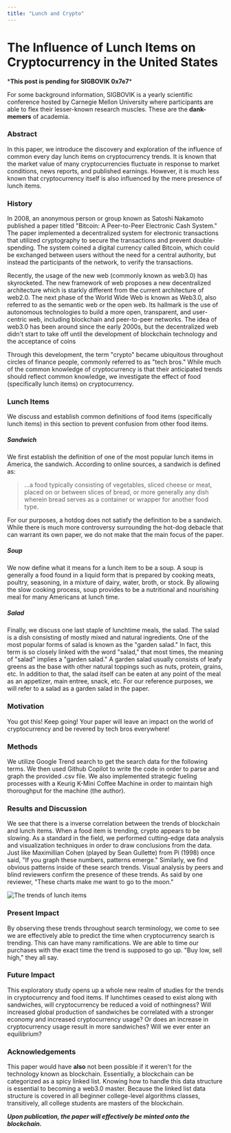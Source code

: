 ```yaml
---
title: "Lunch and Crypto"
---
```


# The Influence of Lunch Items on Cryptocurrency in the United States

\***This post is pending for SIGBOVIK 0x7e7**\*

For some background information, SIGBOVIK is a yearly scientific conference hosted by Carnegie Mellon University where participants are able to flex their lesser-known research muscles. These are the **dank-memers** of academia. 

### Abstract

In this paper, we introduce the discovery and exploration of the influence of common every day lunch items on cryptocurrency trends. It is known that the market value of many cryptocurrencies fluctuate in response to market conditions, news reports, and published earnings. However, it is much less known that cryptocurrency itself is also influenced by the mere presence of lunch items. 

### History

In 2008, an anonymous person or group known as Satoshi Nakamoto published a paper titled "Bitcoin: A Peer-to-Peer Electronic Cash System." The paper implemented a decentralized system for electronic transactions that utilized cryptography to secure the transactions and prevent double-spending. The system coined a digital currency called Bitcoin, which could be exchanged between users without the need for a central authority, but instead the participants of the network, to verify the transactions.

Recently, the usage of the new web (commonly known as web3.0) has skyrocketed. The new framework of web proposes a new decentralized architecture which is starkly different from the current architecture of web2.0. The next phase of the World Wide Web is known as Web3.0, also referred to as the semantic web or the open web. Its hallmark is the use of autonomous technologies to build a more open, transparent, and user-centric web, including blockchain and peer-to-peer networks. The idea of web3.0 has been around since the early 2000s, but the decentralized web didn't start to take off until the development of blockchain technology and the acceptance of coins 

Through this development, the term "crypto" became ubiquitous throughout circles of finance people, commonly referred to as "tech bros." While much of the common knowledge of cryptocurrency is that their anticipated trends should reflect common knowledge, we investigate the effect of food (specifically lunch items) on cryptocurrency.

### Lunch Items 

We discuss and establish common definitions of food items (specifically lunch items) in this section to prevent confusion from other food items. 

##### Sandwich

We first establish the definition of one of the most popular lunch items in America, the sandwich. According to online sources, a sandwich is defined as: 
> ...a food typically consisting of vegetables, sliced cheese or meat, placed on or between slices of bread, or more generally any dish wherein bread serves as a container or wrapper for another food type.

For our purposes, a hotdog does not satisfy the definition to be a sandwich. While there is much more controversy surrounding the hot-dog debacle that can warrant its own paper, we do not make that the main focus of the paper. 

##### Soup 

We now define what it means for a lunch item to be a soup. A soup is generally a food found in a liquid form that is prepared by cooking meats, poultry, seasoning, in a mixture of dairy, water, broth, or stock. By allowing the slow cooking process, soup provides to be a nutritional and nourishing meal for many Americans at lunch time.

##### Salad 

Finally, we discuss one last staple of lunchtime meals, the salad. The salad is a dish consisting of mostly mixed and natural ingredients. One of the most popular forms of salad is known as the "garden salad." In fact, this term is so closely linked with the word "salad," that most times, the meaning of "salad" implies a "garden salad." A garden salad usually consists of leafy greens as the base with other natural toppings such as nuts, protein, grains, etc. In addition to that, the salad itself can be eaten at any point of the meal as an appetizer, main entree, snack, etc. For our reference purposes, we will refer to a salad as a garden salad in the paper. 

### Motivation 

You got this! Keep going! Your paper will leave an impact on the world of cryptocurrency and be revered by tech bros everywhere! 

### Methods 

We utilize Google Trend search to get the search data for the following terms. We then used Github Copilot to write the code in order to parse and graph the provided .csv file. We also implemented strategic fueling processes with a Keurig K-Mini Coffee Machine in order to maintain high thoroughput for the machine (the author).

### Results and Discussion 

We see that there is a inverse correlation between the trends of blockchain and lunch items. When a food item is trending, crypto appears to be slowing. As a standard in the field, we performed cutting-edge data analysis and visualization techniques in order to draw conclusions from the data. Just like Maximillian Cohen (played by Sean Gullette) from Pi (1998) once said, "If you graph these numbers, patterns emerge." Similarly, we find obvious patterns inside of these search trends. Visual analysis by peers and blind reviewers confirm the presence of these trends. As said by one reviewer, "These charts make me want to go to the moon."

![The trends of lunch items](/output.png)

### Present Impact 

By observing these trends throughout search terminology, we come to see we are effectively able to predict the time when cryptocurrency search is trending. This can have many ramifications. We are able to time our purchases with the exact time the trend is supposed to go up. "Buy low, sell high," they all say. 

### Future Impact

This exploratory study opens up a whole new realm of studies for the trends in cryptocurrency and food items. If lunchtimes ceased to exist along with sandwiches, will cryptocurrency be reduced a void of nothingness? Will increased global production of sandwiches be correlated with a stronger economy and increased cryptocurrency usage? Or does an increase in cryptocurrency usage result in more sandwiches? Will we ever enter an equilibrium?

### Acknowledgements

This paper would have **also** not been possible if it weren't for the technology known as blockchain. Essentially, a blockchain can be categorized as a spicy linked list. Knowing how to handle this data structure is essential to becoming a web3.0 master. Because the linked list data structure is covered in all beginner college-level algorithms classes, transitively, all college students are masters of the blockchain.

***Upon publication, the paper will effectively be minted onto the blockchain.***
